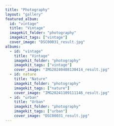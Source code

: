 ```yaml
---
title: "Photography"
layout: "gallery"
featured_album:
  id: "vintage"
  title: "Vintage"
  imagekit_folder: "photography"
  imagekit_tags: ["vintage"]
  cover_image: "DSC00031_result.jpg"
albums:
  - id: "vintage"
    title: "Vintage"
    imagekit_folder: "photography"
    imagekit_tags: ["vintage"]
    cover_image: "IMG20240408130414_result.jpg"
  - id: nature
    title: "Nature"
    imagekit_folder: "photography"
    imagekit_tags: ["nature"]
    cover_image: "IMG20241109111146_result.jpg"
  - id: "urban"
    title: "Urban"
    imagekit_folder: "photography"
    imagekit_tags: ["urban"]
    cover_image: "DSC00031_result.jpg"
---
```

